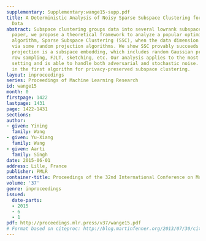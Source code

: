 ```yaml
---
supplementary: Supplementary:wange15-supp.pdf
title: A Deterministic Analysis of Noisy Sparse Subspace Clustering for Dimensionality-reduced
  Data
abstract: Subspace clustering groups data into several lowrank subspaces. In this
  paper, we propose a theoretical framework to analyze a popular optimization-based
  algorithm, Sparse Subspace Clustering (SSC), when the data dimension is compressed
  via some random projection algorithms. We show SSC provably succeeds if the random
  projection is a subspace embedding, which includes random Gaussian projection, uniform
  row sampling, FJLT, sketching, etc. Our analysis applies to the most general deterministic
  setting and is able to handle both adversarial and stochastic noise. It also results
  in the first algorithm for privacy-preserved subspace clustering.
layout: inproceedings
series: Proceedings of Machine Learning Research
id: wange15
month: 0
firstpage: 1422
lastpage: 1431
page: 1422-1431
sections: 
author:
- given: Yining
  family: Wang
- given: Yu-Xiang
  family: Wang
- given: Aarti
  family: Singh
date: 2015-06-01
address: Lille, France
publisher: PMLR
container-title: Proceedings of the 32nd International Conference on Machine Learning
volume: '37'
genre: inproceedings
issued:
  date-parts:
  - 2015
  - 6
  - 1
pdf: http://proceedings.mlr.press/v37/wange15.pdf
# Format based on citeproc: http://blog.martinfenner.org/2013/07/30/citeproc-yaml-for-bibliographies/
---
```

